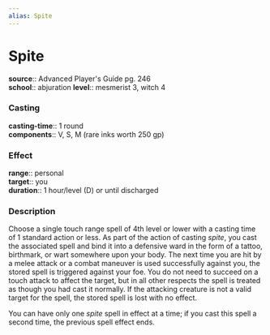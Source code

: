 ```yaml
---
alias: Spite
---
```


# Spite 

**source**:: Advanced Player's Guide pg. 246  
**school**:: abjuration
**level**:: mesmerist 3, witch 4

### Casting 

**casting-time**:: 1 round  
**components**:: V, S, M (rare inks worth 250 gp)

### Effect 

**range**:: personal  
**target**:: you  
**duration**:: 1 hour/level (D) or until discharged

### Description 

Choose a single touch range spell of 4th level or lower with a casting time of 1 standard action or less. As part of the action of casting *spite*, you cast the associated spell and bind it into a defensive ward in the form of a tattoo, birthmark, or wart somewhere upon your body. The next time you are hit by a melee attack or a combat maneuver is used successfully against you, the stored spell is triggered against your foe. You do not need to succeed on a touch attack to affect the target, but in all other respects the spell is treated as though you had cast it normally. If the attacking creature is not a valid target for the spell, the stored spell is lost with no effect.  
  
You can have only one *spite* spell in effect at a time; if you cast this spell a second time, the previous spell effect ends.
